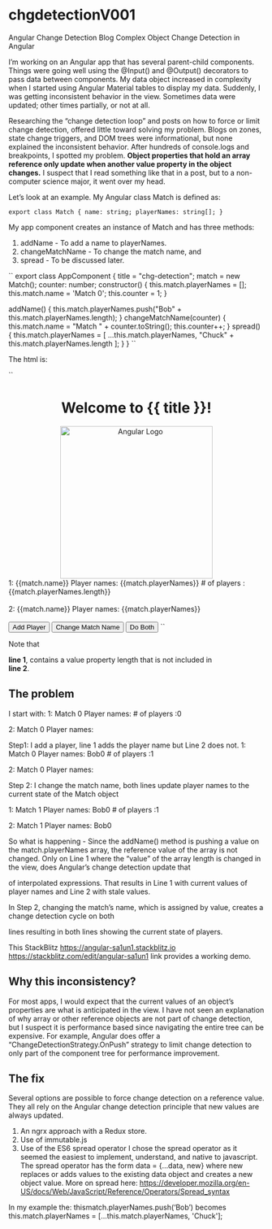 # chgdetectionV001
Angular Change Detection Blog
Complex Object Change Detection in Angular

I’m working on an Angular app that has several parent-child components.  Things were going well using the @Input() and @Output() decorators to pass data between components.  My data object increased in complexity when I started using Angular Material tables to display my data.  Suddenly, I was getting inconsistent behavior in the view.  Sometimes data were updated; other times partially, or not at all.  

Researching the “change detection loop” and posts on how to force or limit change detection, offered little toward solving my problem.  Blogs on zones, state change triggers, and DOM trees were informational, but none explained the inconsistent behavior.  After hundreds of console.logs and breakpoints, I spotted my problem.  **Object properties that hold an array reference only update when another value property in the object changes.**   I suspect that I read something like that in a post, but to a non-computer science major, it went over my head.

Let’s look at an example. My Angular class Match is defined as:

``
  export class Match {
  name: string;
  playerNames: string[];
}
``

My app component creates an instance of Match and has three methods:
1.	addName - To add a name to playerNames.
2.	changeMatchName - To change the match name, and 
3.	spread - To be discussed later.

``
export class AppComponent {
  title = "chg-detection";
  match = new Match();
  counter: number;
  constructor() {
    this.match.playerNames = [];
    this.match.name = 'Match 0';
    this.counter = 1;
  }

  addName() {
    this.match.playerNames.push("Bob" + this.match.playerNames.length);
  }
  changeMatchName(counter) {
    this.match.name = "Match " + counter.toString();
    this.counter++;
  }
  spread() {
    this.match.playerNames = [
      ...this.match.playerNames,
      "Chuck" + this.match.playerNames.length
    ];
  }
}
``


The html is:

``
<div style="text-align:center">
  <h1>
    Welcome to {{ title }}!
  </h1>
  <img width="300" alt="Angular Logo" src="https://d6vdma9166ldh.cloudfront.net/media/images/bd9734c9-def0-47ee-b9ec-027fcfe3cae8.png">
</div>
<div>1: {{match.name}} Player names: {{match.playerNames}} # of players :{{match.playerNames.length}}</div>
<br>
<div>2: {{match.name}} Player names: {{match.playerNames}} </div>
<br>
<button  color="primary" (click)="addName()">
  Add Player
</button>
<button  color="primary" (click)="changeMatchName(counter)">
  Change Match Name
</button>
<button  color="primary" (click)="spread()">
  Do Both
</button>
``

Note that **<div> line 1**, contains a value property length that is not included in **<div> line 2**.
  
## The problem
I start with:
1: Match 0  Player names:  # of players :0

2: Match 0  Player names:

Step1: I add a player, line 1 adds the player name but Line 2 does not.
1: Match 0  Player names: Bob0  # of players :1

2: Match 0  Player names:

Step 2: I change the match name, both lines update player names to the current state of the Match object

1: Match 1  Player names: Bob0  # of players :1

2: Match 1  Player names: Bob0

So what is happening - Since the addName() method is pushing a value on the match.playerNames array, the reference value of the array is not changed.  Only on Line 1 where the “value” of the array length is changed in the view, does Angular’s change detection update that <div> of interpolated expressions.  That results in Line 1 with current values of player names and Line 2 with stale values.

In Step 2, changing the match’s name, which is assigned by value, creates a change detection cycle on both <div> lines resulting in both lines showing the current state of players.

This StackBlitz https://angular-sa1un1.stackblitz.io   https://stackblitz.com/edit/angular-sa1un1 link provides a working demo.

## Why this inconsistency?

For most apps, I would expect that the current values of an object’s properties are what is anticipated in the view. I have not seen an explanation of why array or other reference objects are not part of change detection, but I suspect it is performance based since navigating the entire tree can be expensive.  For example, Angular does offer a “ChangeDetectionStrategy.OnPush” strategy to limit change detection to only part of the component tree for performance improvement.

## The fix

Several options are possible to force change detection on a reference value.  They all rely on the Angular change detection principle that new values are always updated.
1.	An ngrx approach with a Redux store.
2.	Use of immutable.js
3.	Use of the ES6 spread operator
I chose the spread operator as it seemed the easiest to implement, understand, and native to javascript.  The spread operator has the form data = {…data, new} where new replaces or adds values to the existing data object and creates a new object value.  More on spread here: https://developer.mozilla.org/en-US/docs/Web/JavaScript/Reference/Operators/Spread_syntax

In my example the:
thismatch.playerNames.push(‘Bob’) becomes
this.match.playerNames = [...this.match.playerNames, 'Chuck'];


  

